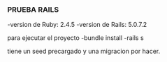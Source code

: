 ### PRUEBA RAILS
-version de Ruby: 2.4.5
-version de Rails: 5.0.7.2

para ejecutar el proyecto
-bundle install
-rails s 

tiene un seed precargado y una migracion por hacer.
